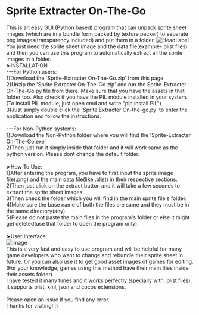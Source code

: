 # Sprite Extracter On-The-Go
This is an easy GUI (Python based) program that can unpack sprite sheet images (which are in a bundle form packed by texture packer) to separate png images(transparency included) and put them in a folder.
![HeadLabel](https://user-images.githubusercontent.com/89206401/136655387-3a8a7cf4-99ed-4416-bafa-fd0b4bbf9397.png)
<br>You just need the sprite sheet image and the data file(example-.plist files) and then you can use this program to automatically extract all the sprite images in a folder.
<br>➤INSTALLATION
<br>---For Python users:
<br>1)Download the 'Sprite-Extracter On-The-Go.zip' from this page.
<br>2)Unzip the 'Sprite Extracter On-The-Go.zip' and run the Sprite-Extracter On-The-Go.py file from there. Make sure that you have the assets in that folder too. Also check if you have the PIL module installed in your system.(To install PIL module, just open cmd and write "pip install PIL")
<br>3)Just simply double click the 'Sprite Extracter On-the-go.py' to enter the application and follow the instructions.
<br>
<br>---For Non-Python systems:
<br>1)Download the Non-Python folder where you will find the 'Sprite-Extracter On-The-Go.exe'.
<br>2)Then just run it simply inside that folder and it will work same as the python version. Please dont change the default folder.
<br>
<br>➤How To Use:
<br>1)After entering the program, you have to first input the sprite image file(.png) and the main data file(like .plist) in their respective sections.
<br>2)Then just click on the extract button and it will take a few seconds to extract the sprite sheet images.
<br>3)Then check the folder which you will find in the main sprite file's folder.
<br>4)Make sure the base name of both the files are same and they must be in the same directory(any).
<br>5)Please do not paste the main files in the program's folder or else it might get deleted(use that folder to open the program only).
<br>
<br>➤User Interface:
<br>![image](https://user-images.githubusercontent.com/89206401/136655763-ddfb4090-c9cf-4397-bebc-1c5d6a2fff8c.png)
<br>This is a very fast and easy to use program and will be helpful for many game developers who want to change and rebundle their sprite sheet in future. Or you can also use it to get good asset images of games for editing.
<br>(For your knowledge, games using this method have their main files inside their assets folder)
<br>I have tested it many times and it works perfectly (specially with .plist files). It supports plist, xml, json and cocos extensions.
<br>
<br>Please open an issue if you find any error.
<br>Thanks for visiting! :)
